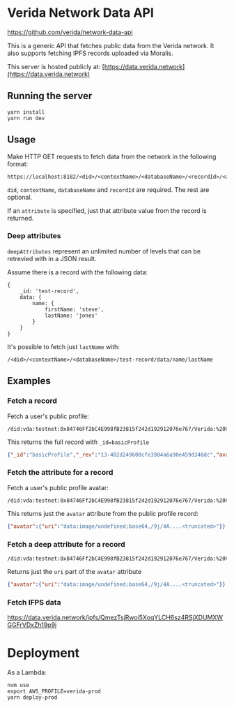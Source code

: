 
# Verida Network Data API

https://github.com/verida/network-data-api

This is a generic API that fetches public data from the Verida network. It also supports fetching IPFS records uploaded via Moralis.

This server is hosted publicly at: [https://data.verida.network](https://data.verida.network)

## Running the server

```
yarn install
yarn run dev
```

## Usage

Make HTTP GET requests to fetch data from the network in the following format:

```
https://localhost:8182/<did>/<contextName>/<databaseName>/<recordId>/<attribute>/<...deepAttributes>
```

`did`, `contextName`, `databaseName` and `recordId` are required. The rest are optional.

If an `attribute` is specified, just that attribute value from the record is returned.

### Deep attributes

`deepAttributes` represent an unlimited number of levels that can be retrevied with in a JSON result.

Assume there is a record with the following data:

```
{
    _id: 'test-record',
    data: {
        name: {
            firstName: 'steve',
            lastName: 'jones'
        }
    }
}
```

It's possible to fetch just `lastName` with:

```
/<did>/<contextName>/<databaseName>/test-record/data/name/lastName
```

## Examples

### Fetch a record

Fetch a user's public profile:

```
/did:vda:testnet:0x84746Ff2bC4E998fB23815f242d192912076e767/Verida:%20Vault/profile_public/basicProfile
```

This returns the full record with `_id=basicProfile`

```json
{"_id":"basicProfile","_rev":"13-402d249600cfe3984a6a90e459d348dc","avatar":{"uri":"data:image/undefined;base64,/9j/4A....<truncated>"},"country":"Australia","description":"Help building user-centric and privacy-preserving applications with Verida","modifiedAt":"2023-03-03T04:50:32.227Z","name":"Aurel","schema":"https://common.schemas.verida.io/profile/basicProfile/v0.1.0/schema.json","signatures":{"did:vda:testnet:0x84746ff2bc4e998fb23815f242d192912076e767?context=0x3c51af440094f5e93e3421504b8203228804ea2bbcfb11a2790d25e5f8898f01":"0x4d173694cf32990e7fcea45b46da5f6b9af507a2ffc3904b3c71bf1a87817f7f671b55bc820c17a68384467039dddda4aaa5fada898fb91c0013fe44daf934ab1b"}}
```

### Fetch the attribute for a record

Fetch a user's public profile avatar:

```
/did:vda:testnet:0x84746Ff2bC4E998fB23815f242d192912076e767/Verida:%20Vault/profile_public/basicProfile/avatar
```

This returns just the `avatar` attribute from the public profile record:

```json
{"avatar":{"uri":"data:image/undefined;base64,/9j/4A....<truncated>"}}
```

### Fetch a deep attribute for a record

```
/did:vda:testnet:0x84746Ff2bC4E998fB23815f242d192912076e767/Verida:%20Vault/profile_public/basicProfile/avatar/uri
```

Returns just the `uri` part of the `avatar` attribute

```json
{"avatar":{"uri":"data:image/undefined;base64,/9j/4A....<truncated>"}}
```

### Fetch IFPS data

https://data.verida.network/ipfs/QmezTsjRwoi5XoqYLCH6sz4RSjXDUMXWGGFrVDxZh19p9j

# Deployment

As a Lambda: 

```
nvm use
export AWS_PROFILE=verida-prod
yarn deploy-prod
```